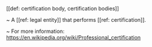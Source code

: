 [[def: certification body, certification bodies]]

~ A [[ref: legal entity]] that performs [[ref: certification]].

~ For more information: <https://en.wikipedia.org/wiki/Professional_certification>
